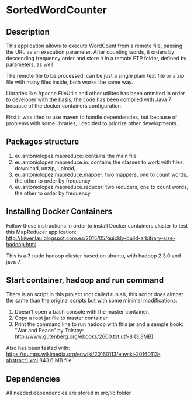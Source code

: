 # SortedWordCounter

## Description

This application allows to execute WordCount from a remote file, passing the URL as an execution 
parameter. After counting words, it orders by descending frequency order and store it in a remote FTP 
folder, defined by parameters, as well.

The remote file to be processed, can be just a single plain text file or a zip file with many files
inside, both works the same way.

Libraries like Apache FileUtils and other utilites has been ommited in order to developer with the basis,
the code has been compiled with Java 7 because of the docker containers configuration.

First it was tried to use maven to handle dependencies, but because of problems with some libraries, I 
decided to priorize other developments.  

## Packages structure
1. eu.antoniolopez.mapreduce: contains the main file 
2. eu.antoniolopez.mapreduce.io: contains the classes to work with files: download, unzip, upload,...
3. eu.antoniolopez.mapreduce.mapper: two mappers, one to count words, the other to order by frequency
4. eu.antoniolopez.mapreduce.reducer: two reducers, one to count words, the other to order by frequency


## Installing Docker Containers

Follow these instructions in order to install Docker containers cluster to test this 
MapReducer application: http://kiwenlau.blogspot.com.es/2015/05/quickly-build-arbitrary-size-hadoop.html

This is a 3 node hadoop cluster based on ubuntu, with hadoop 2.3.0 and java 7.

## Start container, hadoop and run command

There is an script in this project root called run.sh, this script does almost the 
same than the original scripts but with some minimal modifications:

1. Doesn't open a bash console with the master container.
2. Copy a root jar file to master container
3. Print the command line to run hadoop with this jar and a sample book: "War and Peace" by Tolstoy: http://www.gutenberg.org/ebooks/2600.txt.utf-8 (3.3MB)

Also has been tested with: https://dumps.wikimedia.org/enwiki/20160113/enwiki-20160113-abstract1.xml 843.6 MB file.  



## Dependencies

All needed dependencies are stored in src/lib folder
